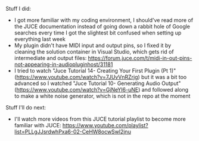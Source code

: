 Stuff I did:
- I got more familiar with my coding environment, I should've read more of the JUCE documentation instead of going down a rabbit hole of Google searches every time I got the slightest bit confused when setting up everything last week
- My plugin didn't have MIDI input and output pins, so I fixed it by cleaning the solution container in Visual Studio, which gets rid of intermediate and output files: https://forum.juce.com/t/midi-in-out-pins-not-appearing-in-audiopluginhost/31181
- I tried to watch "Juce Tutorial 14- Creating Your First Plugin (Pt 1)" (https://www.youtube.com/watch?v=7JUvVnRZrjg) but it was a bit too advanced so I watched "Juce Tutorial 10- Generating Audio Output" (https://www.youtube.com/watch?v=GjNeYI6-uNE) and followed along to make a white noise generator, which is not in the repo at the moment

Stuff I'll do next:
- I'll watch more videos from this JUCE tutorial playlist to become more familiar with JUCE: https://www.youtube.com/playlist?list=PLLgJJsrdwhPxa6-02-CeHW8ocwSwl2jnu